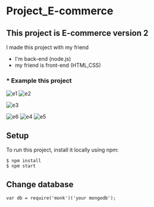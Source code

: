 # Project_E-commerce

This project is E-commerce version 2 
---
I made this project with my friend 
* I'm back-end (node.js)
* my friend is front-end (HTML,CSS)
###  * Example this project
![e1](https://user-images.githubusercontent.com/70958842/102007674-b140d100-3d5d-11eb-9012-67389e2ffa69.JPG)
![e2](https://user-images.githubusercontent.com/70958842/102008127-d97dff00-3d60-11eb-9747-de1bc76085ea.png)

![e3](https://user-images.githubusercontent.com/70958842/102008141-f87c9100-3d60-11eb-86c1-704c634d4b7e.png)

![e6](https://user-images.githubusercontent.com/70958842/102008149-07fbda00-3d61-11eb-9571-a9520cdf0371.png)
![e4](https://user-images.githubusercontent.com/70958842/102008150-092d0700-3d61-11eb-8ba0-11f2a0e15450.png)
![e5](https://user-images.githubusercontent.com/70958842/102008151-09c59d80-3d61-11eb-8bfa-22a7b3e2eadd.png)




## Setup
To run this project, install it locally using npm:
```
$ npm install
$ npm start
```  
## Change database
```
var db = require('monk')('your mongodb');

```
